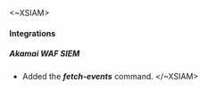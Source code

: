 
<~XSIAM>
#### Integrations

##### Akamai WAF SIEM

- Added the ***fetch-events*** command.
</~XSIAM>